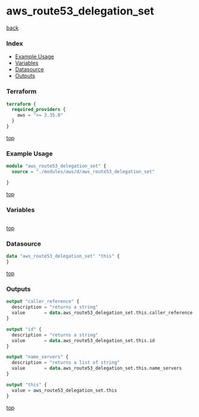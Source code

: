 # aws_route53_delegation_set

[back](../aws.md)

### Index

- [Example Usage](#example-usage)
- [Variables](#variables)
- [Datasource](#datasource)
- [Outputs](#outputs)

### Terraform

```terraform
terraform {
  required_providers {
    aws = ">= 3.35.0"
  }
}
```

[top](#index)

### Example Usage

```terraform
module "aws_route53_delegation_set" {
  source = "./modules/aws/d/aws_route53_delegation_set"

}
```

[top](#index)

### Variables

```terraform
```

[top](#index)

### Datasource

```terraform
data "aws_route53_delegation_set" "this" {
}
```

[top](#index)

### Outputs

```terraform
output "caller_reference" {
  description = "returns a string"
  value       = data.aws_route53_delegation_set.this.caller_reference
}

output "id" {
  description = "returns a string"
  value       = data.aws_route53_delegation_set.this.id
}

output "name_servers" {
  description = "returns a list of string"
  value       = data.aws_route53_delegation_set.this.name_servers
}

output "this" {
  value = aws_route53_delegation_set.this
}
```

[top](#index)